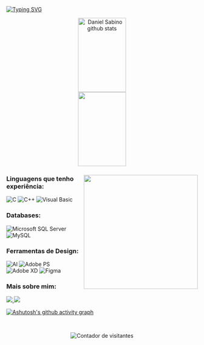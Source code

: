 <!--
<img width=100% src="https://capsule-render.vercel.app/api?type=waving&color=00bfbf&height=120&section=header"/>
-->
<br><br>

[![Typing SVG](https://readme-typing-svg.herokuapp.com/?color=ABBEDB&size=35&center=true&vCenter=true&width=1000&lines=Olá,+me+chamo+Daniel+Sabino!;Bacharel+em+Ciência+da+Computação.;Seja+bem-vindo!;Building+a+beautiful+burrow+🦊🌱)](https://git.io/typing-svg)

<div align="center">  
  <img width="50%" height="195px" src="https://github-readme-stats.vercel.app/api?username=d-sabino&show_icons=true&count_private=true&hide_border=true&title_color=ABBEDB&icon_color=ABBEDB&text_color=ABBEDB&bg_color=00000000" alt="Daniel Sabino github stats" /> 
  <img width="50%" height="195px" src="https://github-readme-stats.vercel.app/api/top-langs/?username=d-sabino&layout=compact&hide_border=true&title_color=ABBEDB&text_color=ABBEDB&bg_color=00000000" />
</div>

<div>
  <div width="50%" align="right"> <!-- DIV, GIF RAPOSA -->
    <img align="right" height = 300px src="https://user-images.githubusercontent.com/40477679/217058740-d31ccc21-b7cd-4f4e-ad3a-6e068b262fc7.gif" />
  </div>  
  
  <div width="50%" align="left">
<h3 align="left">Linguagens que tenho experiência:</h3>
<p align="left">
  <img alt="C" src="https://img.shields.io/badge/C-0D1117?style=for-the-badge&logo=c&labelColor=0D1117&textColor=0D1117"/>
  <img alt="C++" src="https://img.shields.io/badge/C%2B%2B-0D1117?style=for-the-badge&logo=c%2B%2B&labelColor=0D1117&textColor=0D1117"/>
  <img alt="Visual Basic" src="https://img.shields.io/badge/Visual%20Basic-0D1117?style=for-the-badge&logo=visual-basic&labelColor=0D1117&textColor=0D1117"/>
</p>

<h3 align="left">Databases:</h3>
<p align="left">
  <img alt="Microsoft SQL Server" src="https://img.shields.io/badge/Microsoft%20SQL%20Sever-0D1117?style=for-the-badge&logo=microsoft%20sql%20server&labelColor=0D1117&textColor=0D1117"/>
  <img alt="MySQL" src="https://img.shields.io/badge/mysql-0D1117?style=for-the-badge&logo=mysql&labelColor=0D1117&textColor=0D1117"/>
</p>

<h3 align="left">Ferramentas de Design:</h3>
<p align="left">
  <img alt="AI" src="https://img.shields.io/badge/adobe%20illustrator-0D1117?style=for-the-badge&logo=adobe-illustrator&labelColor=0D1117&textColor=0D1117"/>
  <img alt="Adobe PS" src="https://img.shields.io/badge/adobe%20photoshop-0D1117?style=for-the-badge&logo=adobe-photoshop&labelColor=0D1117&textColor=0D1117"/>
  <img alt="Adobe XD" src="https://img.shields.io/badge/Adobe%20XD-0D1117?style=for-the-badge&logo=Adobe%20XD&labelColor=0D1117&textColor=0D1117"/>
  <img alt="Figma" src="https://img.shields.io/badge/-Figma-0D1117?style=for-the-badge&logo=figma&labelColor=0D1117&textColor=0D1117"/>
</p>

<h3 align="left">Mais sobre mim:</h3>
  <a href="https://www.behance.net/d-sabino">
    <img src = "https://img.shields.io/badge/Behance-0D1117?style=for-the-badge&logo=behance&labelColor=0D1117&textColor=0D1117" />
  </a>

  <a href="https://www.linkedin.com/in/daniel-sabino/">
    <img src = "https://img.shields.io/badge/-LinkedIn-0D1117?style=for-the-badge&logo=linkedin&labelColor=0D1117&textColor=0D1117" target = "_ blank "/>
  </a>
</p>
</div>

</div>


[![Ashutosh's github activity graph](https://github-readme-activity-graph.cyclic.app/graph?username=d-sabino&bg_color=00000000&color=ABBEDB&line=ABBEDB&point=4C6B9E&area=true&hide_border=true)](https://github.com/ashutosh00710/github-readme-activity-graph)

<div align="center">
  <br>
  <p align="center"> <img src="https://komarev.com/ghpvc/?username=d-sabino&color=ABBEDB" alt="Contador de visitantes" /> </p>
<br></div>

<!--
<img width=100% src="https://capsule-render.vercel.app/api?type=waving&color=ABBEDB&height=120&section=footer"/>
-->
